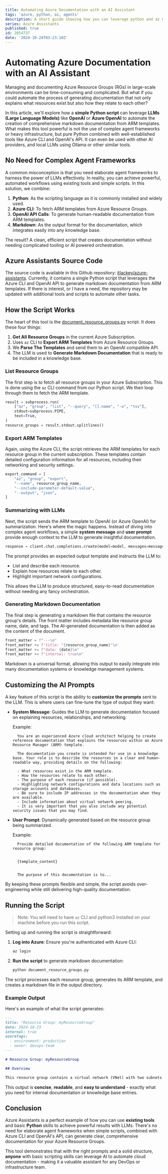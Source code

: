 ```yaml
---
title: Automating Azure Documentation with an AI Assistant
tags: 'azure, python, ai, agents'
description: A short guide showing how you can leverage python and az CLI to automate documenting Azure resources.
series: Azure Assistants
published: true
id: 2054737
date: '2024-10-24T03:23:10Z'
---
```

# Automating Azure Documentation with an AI Assistant

Managing and documenting Azure Resource Groups (RGs) in large-scale environments can be time-consuming and complicated. But what if you could automate the process of generating documentation that not only explains what resources exist but also how they relate to each other?

In this article, we'll explore how a **simple Python script** can leverage **LLMs (Large Language Models)** like **OpenAI** or **Azure OpenAI** to automate the creation of comprehensive markdown documentation from ARM templates. What makes this tool powerful is not the use of complex agent frameworks or heavy infrastructure, but pure Python combined with well-established tools like Azure CLI and OpenAI's API. It can even be used with other AI providers, and local LLMs using Ollama or other similar tools.

## No Need for Complex Agent Frameworks

A common misconception is that you need elaborate agent frameworks to harness the power of LLMs effectively. In reality, you can achieve powerful, automated workflows using existing tools and simple scripts. In this solution, we combine:

1. **Python**: As the scripting language as it is commonly installed and widely used.
2. **Azure CLI**: To fetch ARM templates from Azure Resource Groups.
3. **OpenAI API Calls**: To generate human-readable documentation from ARM templates.
4. **Markdown**: As the output format for the documentation, which integrates easily into any knowledge base.

The result? A clean, efficient script that creates documentation without needing complicated tooling or AI powered orchestration.

## Azure Assistants Source Code

The source code is available in this Github repository: [itlackey/azure-assistants](https://github.com/itlackey/azure-assistants). Currently, it contains a single Python script that leverages the Azure CLI and OpenAI API to generate markdown documentation from ARM templates. If there is interest, or I have a need, the repository may be updated with additional tools and scripts to automate other tasks.

## How the Script Works

The heart of this tool is the [document_resource_groups.py](https://github.com/itlackey/azure-assistants/blob/main/document_resource_groups.py) script. It does these four things:

1. **Get All Resource Groups** in the current Azure Subscription.
1. Uses `az` CLI to **Export ARM Templates** from Azure Resource Groups.
1. We **Parse The Templates** and send them to an OpenAI compatible API.
1. The LLM is used to **Generate Markdown Documentation** that is ready to be included in a knowledge base.

### List Resource Groups

The first step is to fetch all resource groups in your Azure Subscription. This is done using the `az` CLI command from our Python script. We then loop through them to fetch the ARM template.

```python
result = subprocess.run(
    ["az", "group", "list", "--query", "[].name", "-o", "tsv"],
    stdout=subprocess.PIPE,
    text=True,
)
resource_groups = result.stdout.splitlines()
```

### Export ARM Templates

Again, using the Azure CLI, the script retrieves the ARM templates for each resource group in the current subscription. These templates contain detailed configuration information for all resources, including their networking and security settings.

```python
export_command = [
    "az", "group", "export",
    "--name", resource_group_name,
    "--include-parameter-default-value",
    "--output", "json",
]
```

### Summarizing with LLMs

Next, the script sends the ARM template to OpenAI (or Azure OpenAI) for summarization. Here's where the magic happens. Instead of diving into complex agent workflows, a simple **system message** and **user prompt** provide enough context to the LLM to generate insightful documentation.

```python
response = client.chat.completions.create(model=model, messages=messages)
```

The prompt provides an expected output template and instructs the LLM to:

- List and describe each resource.
- Explain how resources relate to each other.
- Highlight important network configurations.

This allows the LLM to produce structured, easy-to-read documentation without needing any fancy orchestration.

### Generating Markdown Documentation

The final step is generating a markdown file that contains the resource group's details. The front matter includes metadata like resource group name, date, and tags. The AI-generated documentation is then added as the content of the document.

```python
front_matter = f"---\n"
front_matter += f'title: "{resource_group_name}"\n'
front_matter += f"date: {date}\n"
front_matter += f"internal: true\n"
```

Markdown is a universal format, allowing this output to easily integrate into many documentation systems or knowledge management systems.

## Customizing the AI Prompts

A key feature of this script is the ability to **customize the prompts** sent to the LLM. This is where users can fine-tune the type of output they want:

- **System Message**: Guides the LLM to generate documentation focused on explaining resources, relationships, and networking.

  Example:

  ```plaintext
    You are an experienced Azure cloud architect helping to create reference documentation that explains the resources within an Azure Resource Manager (ARM) template.

    The documentation you create is intended for use in a knowledge base. Your role is to describe the resources in a clear and human-readable way, providing details on the following:

    - What resources exist in the ARM template.
    - How the resources relate to each other.
    - The purpose of each resource (if possible).
    - Highlighting network configurations and data locations such as storage accounts and databases.
    - Be sure to include IP addresses in the documentation when they are available.
    - Include information about virtual network peering.
    - It is very important that you also include any potential security issues that you may find.
  ```

- **User Prompt**: Dynamically generated based on the resource group being summarized.

  Example:

  ```plaintext
    Provide detailed documentation of the following ARM template for resource group: 

  
    {template_content}


    The purpose of this documentation is to...
  ```

By keeping these prompts flexible and simple, the script avoids over-engineering while still delivering high-quality documentation.

## Running the Script

> Note: You will need to have `az` CLI and python3 installed on your machine before you run this script.

Setting up and running the script is straightforward:

1. **Log into Azure**: Ensure you're authenticated with Azure CLI:

   ```bash
   az login
   ```

2. **Run the script** to generate markdown documentation:

   ```bash
   python document_resource_groups.py
   ```

The script processes each resource group, generates its ARM template, and creates a markdown file in the output directory.

### Example Output

Here's an example of what the script generates:

```markdown
---
title: "Resource Group: myResourceGroup"
date: 2024-10-23
internal: true
azureTags:
  - environment: production
  - owner: devops-team
---

# Resource Group: myResourceGroup

## Overview

This resource group contains a virtual network (VNet) with two subnets: front-end and back-end. The VNet is configured with a network security group (NSG) that restricts inbound traffic to HTTPS and SSH ports only. Resources in the front-end subnet include an Azure App Service for web hosting, while the back-end subnet hosts an Azure SQL Database...
```

This output is **concise**, **readable**, and **easy to understand** - exactly what you need for internal documentation or knowledge base entries.

## Conclusion

Azure Assistants is a perfect example of how you can use **existing tools** and basic **Python** skills to achieve powerful results with LLMs. There's no need for elaborate agent frameworks when simple scripts, combined with Azure CLI and OpenAI's API, can generate clear, comprehensive documentation for your Azure Resource Groups.

This tool demonstrates that with the right prompts and a solid structure, **anyone** with basic scripting skills can leverage AI to automate cloud documentation - making it a valuable assistant for any DevOps or infrastructure team.
